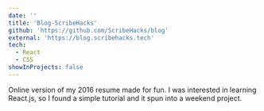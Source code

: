 ```yaml
---
date: ''
title: 'Blog-ScribeHacks'
github: 'https://github.com/ScribeHacks/blog'
external: 'https://blog.scribehacks.tech'
tech:
  - React
  - CSS
showInProjects: false
---
```


Online version of my 2016 resume made for fun. I was interested in learning React.js, so I found a simple tutorial and it spun into a weekend project.
